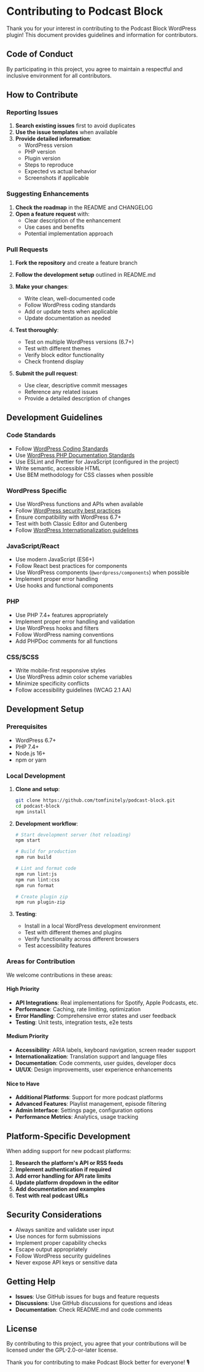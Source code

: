# Contributing to Podcast Block

Thank you for your interest in contributing to the Podcast Block WordPress plugin! This document provides guidelines and information for contributors.

## Code of Conduct

By participating in this project, you agree to maintain a respectful and inclusive environment for all contributors.

## How to Contribute

### Reporting Issues

1. **Search existing issues** first to avoid duplicates
2. **Use the issue templates** when available
3. **Provide detailed information**:
   - WordPress version
   - PHP version
   - Plugin version
   - Steps to reproduce
   - Expected vs actual behavior
   - Screenshots if applicable

### Suggesting Enhancements

1. **Check the roadmap** in the README and CHANGELOG
2. **Open a feature request** with:
   - Clear description of the enhancement
   - Use cases and benefits
   - Potential implementation approach

### Pull Requests

1. **Fork the repository** and create a feature branch
2. **Follow the development setup** outlined in README.md
3. **Make your changes**:
   - Write clean, well-documented code
   - Follow WordPress coding standards
   - Add or update tests when applicable
   - Update documentation as needed

4. **Test thoroughly**:
   - Test on multiple WordPress versions (6.7+)
   - Test with different themes
   - Verify block editor functionality
   - Check frontend display

5. **Submit the pull request**:
   - Use clear, descriptive commit messages
   - Reference any related issues
   - Provide a detailed description of changes

## Development Guidelines

### Code Standards

- Follow [WordPress Coding Standards](https://developer.wordpress.org/coding-standards/)
- Use [WordPress PHP Documentation Standards](https://developer.wordpress.org/coding-standards/wordpress-coding-standards/php/#documenting-the-code)
- Use ESLint and Prettier for JavaScript (configured in the project)
- Write semantic, accessible HTML
- Use BEM methodology for CSS classes when possible

### WordPress Specific

- Use WordPress functions and APIs when available
- Follow [WordPress security best practices](https://developer.wordpress.org/plugins/security/)
- Ensure compatibility with WordPress 6.7+
- Test with both Classic Editor and Gutenberg
- Follow [WordPress Internationalization guidelines](https://developer.wordpress.org/plugins/internationalization/)

### JavaScript/React

- Use modern JavaScript (ES6+)
- Follow React best practices for components
- Use WordPress components (`@wordpress/components`) when possible
- Implement proper error handling
- Use hooks and functional components

### PHP

- Use PHP 7.4+ features appropriately
- Implement proper error handling and validation
- Use WordPress hooks and filters
- Follow WordPress naming conventions
- Add PHPDoc comments for all functions

### CSS/SCSS

- Write mobile-first responsive styles
- Use WordPress admin color scheme variables
- Minimize specificity conflicts
- Follow accessibility guidelines (WCAG 2.1 AA)

## Development Setup

### Prerequisites

- WordPress 6.7+
- PHP 7.4+
- Node.js 16+
- npm or yarn

### Local Development

1. **Clone and setup**:
   ```bash
   git clone https://github.com/tomfinitely/podcast-block.git
   cd podcast-block
   npm install
   ```

2. **Development workflow**:
   ```bash
   # Start development server (hot reloading)
   npm start
   
   # Build for production
   npm run build
   
   # Lint and format code
   npm run lint:js
   npm run lint:css
   npm run format
   
   # Create plugin zip
   npm run plugin-zip
   ```

3. **Testing**:
   - Install in a local WordPress development environment
   - Test with different themes and plugins
   - Verify functionality across different browsers
   - Test accessibility features

### Areas for Contribution

We welcome contributions in these areas:

#### High Priority
- **API Integrations**: Real implementations for Spotify, Apple Podcasts, etc.
- **Performance**: Caching, rate limiting, optimization
- **Error Handling**: Comprehensive error states and user feedback
- **Testing**: Unit tests, integration tests, e2e tests

#### Medium Priority
- **Accessibility**: ARIA labels, keyboard navigation, screen reader support
- **Internationalization**: Translation support and language files
- **Documentation**: Code comments, user guides, developer docs
- **UI/UX**: Design improvements, user experience enhancements

#### Nice to Have
- **Additional Platforms**: Support for more podcast platforms
- **Advanced Features**: Playlist management, episode filtering
- **Admin Interface**: Settings page, configuration options
- **Performance Metrics**: Analytics, usage tracking

## Platform-Specific Development

When adding support for new podcast platforms:

1. **Research the platform's API or RSS feeds**
2. **Implement authentication if required**
3. **Add error handling for API rate limits**
4. **Update platform dropdown in the editor**
5. **Add documentation and examples**
6. **Test with real podcast URLs**

## Security Considerations

- Always sanitize and validate user input
- Use nonces for form submissions
- Implement proper capability checks
- Escape output appropriately
- Follow WordPress security guidelines
- Never expose API keys or sensitive data

## Getting Help

- **Issues**: Use GitHub issues for bugs and feature requests
- **Discussions**: Use GitHub discussions for questions and ideas
- **Documentation**: Check README.md and code comments

## License

By contributing to this project, you agree that your contributions will be licensed under the GPL-2.0-or-later license.

Thank you for contributing to make Podcast Block better for everyone! 🎙️
